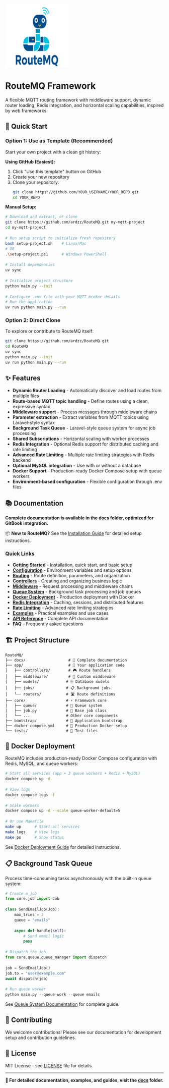 <img alt="logo.png" height="200" src="logo.png" width="200"/>

# RouteMQ Framework

A flexible MQTT routing framework with middleware support, dynamic router loading, Redis integration, and horizontal scaling capabilities, inspired by web frameworks.

## 🚀 Quick Start

### Option 1: Use as Template (Recommended)

Start your own project with a clean git history:

**Using GitHub (Easiest):**
1. Click "Use this template" button on GitHub
2. Create your new repository
3. Clone your repository:
   ```bash
   git clone https://github.com/YOUR_USERNAME/YOUR_REPO.git
   cd YOUR_REPO
   ```

**Manual Setup:**
```bash
# Download and extract, or clone
git clone https://github.com/ardzz/RouteMQ.git my-mqtt-project
cd my-mqtt-project

# Run setup script to initialize fresh repository
bash setup-project.sh    # Linux/Mac
# OR
.\setup-project.ps1      # Windows PowerShell

# Install dependencies
uv sync

# Initialize project structure
python main.py --init

# Configure .env file with your MQTT broker details
# Run the application
uv run python main.py --run
```

### Option 2: Direct Clone

To explore or contribute to RouteMQ itself:

```bash
git clone https://github.com/ardzz/RouteMQ.git
cd RouteMQ
uv sync
python main.py --init
uv run python main.py --run
```

## ✨ Features

- **Dynamic Router Loading** - Automatically discover and load routes from multiple files
- **Route-based MQTT topic handling** - Define routes using a clean, expressive syntax
- **Middleware support** - Process messages through middleware chains
- **Parameter extraction** - Extract variables from MQTT topics using Laravel-style syntax
- **Background Task Queue** - Laravel-style queue system for async job processing
- **Shared Subscriptions** - Horizontal scaling with worker processes
- **Redis Integration** - Optional Redis support for distributed caching and rate limiting
- **Advanced Rate Limiting** - Multiple rate limiting strategies with Redis backend
- **Optional MySQL integration** - Use with or without a database
- **Docker Support** - Production-ready Docker Compose setup with queue workers
- **Environment-based configuration** - Flexible configuration through .env files

## 📚 Documentation

**Complete documentation is available in the [docs](./docs) folder, optimized for GitBook integration.**

📦 **New to RouteMQ?** See the [Installation Guide](./INSTALL.md) for detailed setup instructions.

### Quick Links

- **[Getting Started](./docs/getting-started/README.md)** - Installation, quick start, and basic setup
- **[Configuration](./docs/configuration/README.md)** - Environment variables and setup options
- **[Routing](./docs/routing/README.md)** - Route definition, parameters, and organization
- **[Controllers](./docs/controllers/README.md)** - Creating and organizing business logic
- **[Middleware](./docs/middleware/README.md)** - Request processing and middleware chains
- **[Queue System](./docs/queue/README.md)** - Background task processing and job queues
- **[Docker Deployment](./docs/docker-deployment.md)** - Production deployment with Docker
- **[Redis Integration](./docs/redis/README.md)** - Caching, sessions, and distributed features
- **[Rate Limiting](./docs/rate-limiting/README.md)** - Advanced rate limiting strategies
- **[Examples](./docs/examples/README.md)** - Practical examples and use cases
- **[API Reference](./docs/api-reference/README.md)** - Complete API documentation
- **[FAQ](./docs/faq.md)** - Frequently asked questions

## 🏗️ Project Structure

```
RouteMQ/
├── docs/                   # 📖 Complete documentation
├── app/                    # 🚀 Your application code
│   ├── controllers/        # 🎮 Route handlers
│   ├── middleware/         # 🔧 Custom middleware
│   ├── models/            # 🗄️ Database models
│   ├── jobs/              # 📋 Background jobs
│   └── routers/           # 🛣️ Route definitions
├── core/                  # ⚡ Framework core
│   ├── queue/             # 🔄 Queue system
│   ├── job.py             # 📝 Base job class
│   └── ...                # Other core components
├── bootstrap/             # 🌟 Application bootstrap
├── docker-compose.yml     # 🐳 Production Docker setup
└── tests/                 # 🧪 Test files
```

## 🐳 Docker Deployment

RouteMQ includes production-ready Docker Compose configuration with Redis, MySQL, and queue workers:

```bash
# Start all services (app + 3 queue workers + Redis + MySQL)
docker compose up -d

# View logs
docker compose logs -f

# Scale workers
docker compose up -d --scale queue-worker-default=5

# Or use Makefile
make up      # Start all services
make logs    # View logs
make ps      # Show status
```

See [Docker Deployment Guide](./docs/docker-deployment.md) for detailed instructions.

## 📋 Background Task Queue

Process time-consuming tasks asynchronously with the built-in queue system:

```python
# Create a job
from core.job import Job

class SendEmailJob(Job):
    max_tries = 3
    queue = "emails"

    async def handle(self):
        # Send email logic
        pass

# Dispatch the job
from core.queue.queue_manager import dispatch

job = SendEmailJob()
job.to = "user@example.com"
await dispatch(job)

# Run queue worker
python main.py --queue-work --queue emails
```

See [Queue System Documentation](./docs/queue-system.md) for complete guide.

## 🤝 Contributing

We welcome contributions! Please see our documentation for development setup and contribution guidelines.

## 📄 License

MIT License - see [LICENSE](LICENSE) file for details.

---

**📖 For detailed documentation, examples, and guides, visit the [docs](./docs) folder.**
